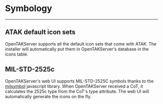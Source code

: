 # Symbology

---

## ATAK default icon sets
OpenTAKServer supports all the default icon sets that come with ATAK. The installer will automatically put them in
OpenTAKServer's database in the icons table.


## MIL-STD-2525c
OpenTAKServer's web UI supports MIL-STD-2525C symbols thanks to the [milsymbol](https://github.com/spatialillusions/milsymbol) 
javascript library. When OpenTAKServer received a CoT, it calculates the 2525c type from the CoT's type attribute. The
web UI will automatically generate the icons on the fly.
